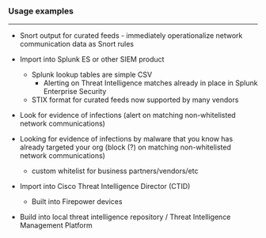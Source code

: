 
### Usage examples
------------------

-   Snort output for curated feeds - immediately operationalize network communication data as Snort rules

-   Import into Splunk ES or other SIEM product
    - Splunk lookup tables are simple CSV
      - Alerting on Threat Intelligence matches already in place in Splunk Enterprise Security
    - STIX format for curated feeds now supported by many vendors
    
-   Look for evidence of infections (alert on matching non-whitelisted network communications)

-   Looking for evidence of infections by malware that you know has already targeted your org (block (?) on matching non-whitelisted network communications)
    - custom whitelist for business partners/vendors/etc   

-   Import into Cisco Threat Intelligence Director (CTID)
    - Built into Firepower devices
    
-   Build into local threat intelligence repository / Threat Intelligence Management Platform
